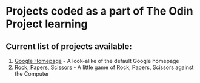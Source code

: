 # Projects coded as a part of The Odin Project learning

## Current list of projects available:

1. [Google Homepage](/google-homepage/index.html) - A look-alike of the default Google homepage
2. [Rock, Papers, Scissors](/rock-paper-scissors-js/index.html) - A little game of Rock, Papers, Scissors against the Computer